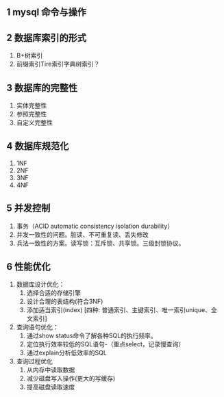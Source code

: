 ## 1 mysql 命令与操作

## 2 数据库索引的形式

1. B+树索引
2. 前缀索引Tire索引字典树索引？

## 3 数据库的完整性
1. 实体完整性
2. 参照完整性
3. 自定义完整性
## 4 数据库规范化
1. 1NF
2. 2NF
3. 3NF
4. 4NF

## 5 并发控制

1. 事务（ACID automatic consistency isolation durability）
2. 并发一致性的问题。脏读、不可重复读、丢失修改
3. 兵法一致性的方案。读写锁：互斥锁、共享锁。三级封锁协议。

## 6 性能优化


1. 数据库设计优化：
   1. 选择合适的存储引擎
   2. 设计合理的表结构(符合3NF)
   3. 添加适当索引(index) [四种: 普通索引、主键索引、唯一索引unique、全文索引]
2. 查询语句优化：
   1. 通过show status命令了解各种SQL的执行频率。
   2. 定位执行效率较低的SQL语句-（重点select，记录慢查询）
   3. 通过explain分析低效率的SQL
3. 查询过程优化
   1. 从内存中读取数据
   2. 减少磁盘写入操作(更大的写缓存)
   3. 提高磁盘读取速度